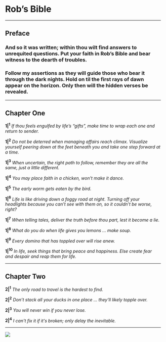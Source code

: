 # Rob’s Bible

-------

## Preface

### And so it was written; within thou wilt find answers to unrequited questions. Put your faith in Rob’s Bible and bear witness to the dearth of troubles.

### Follow my assertions as they will guide those who bear it through the dark nights. Hold on til the first rays of dawn appear on the horizon. Only then will the hidden verses be revealed.

-----------

## Chapter One

**1|<sup>1</sup>** *If thou feels engulfed by life’s “gifts”, make time to wrap each one and return to sender.*

**1|<sup>2</sup>** *Do not be deterred when managing affairs reach climax. Visualize yourself peering down at the feet beneath you and take one step forward at a time.*

**1|<sup>3</sup>** *When uncertain, the right path to follow, remember they are all the same, just a little different.*

**1|<sup>4</sup>** *You may place faith in a chicken, won’t make it dance.*

**1|<sup>5</sup>** *The early worm gets eaten by the bird.*

**1|<sup>6</sup>** *Life is like driving down a foggy road at night. Turning off your headlights because you can’t see with them on, so it couldn’t be worse, right?*

**1|<sup>7</sup>** *When telling tales, deliver the truth before thou part, lest it become a lie.*

**1|<sup>8</sup>** *What do you do when life gives you lemons … make soup.*

**1|<sup>9</sup>** *Every domino that has toppled over will rise anew.*

**1|<sup>10</sup>** *In life, seek things that bring peace and happiness. Else create fear and despair and reap them for life.*

-----------

## Chapter Two

**2|<sup>1</sup>** *The only road to travel is the hardest to find.*

**2|<sup>2</sup>** *Don’t stack all your ducks in one place … they’ll likely topple over.*

**2|<sup>3</sup>** *You will never win if you never lose.*

**2|<sup>4</sup>** *I can't fix it if it's broken; only delay the inevitable.*

-----------
![](https://hit.yhype.me/github/profile?user_id=10876982)
